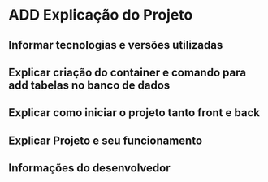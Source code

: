 # ADD Explicação do Projeto 

## Informar tecnologias e versões utilizadas

## Explicar criação do container e comando para add tabelas no banco de dados

## Explicar como iniciar o projeto tanto front e back

## Explicar Projeto e seu funcionamento

## Informações do desenvolvedor